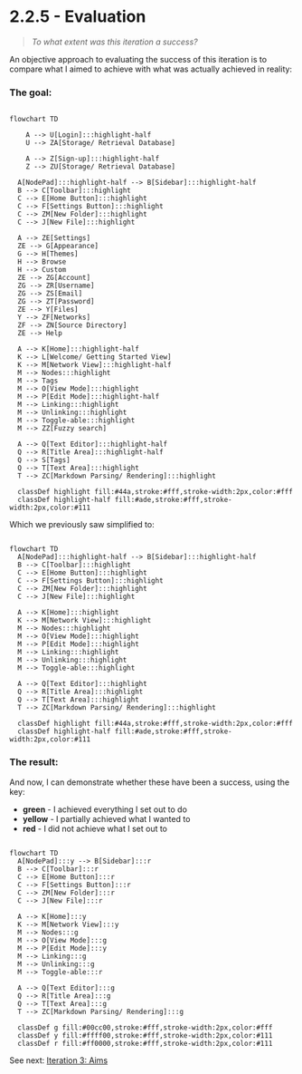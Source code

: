 # 2.2.5 - Evaluation

> _To what extent was this iteration a success?_

An objective approach to evaluating the success of this iteration is to compare what I aimed to achieve with what was actually achieved in reality:

### The goal:

```mermaid

flowchart TD

	A --> U[Login]:::highlight-half
	U --> ZA[Storage/ Retrieval Database]

	A --> Z[Sign-up]:::highlight-half
	Z --> ZU[Storage/ Retrieval Database]

  A[NodePad]:::highlight-half --> B[Sidebar]:::highlight-half
  B --> C[Toolbar]:::highlight
  C --> E[Home Button]:::highlight
  C --> F[Settings Button]:::highlight
  C --> ZM[New Folder]:::highlight
  C --> J[New File]:::highlight

  A --> ZE[Settings]
  ZE --> G[Appearance]
  G --> H[Themes]
  H --> Browse
  H --> Custom
  ZE --> ZG[Account]
  ZG --> ZR[Username]
  ZG --> ZS[Email]
  ZG --> ZT[Password]
  ZE --> Y[Files]
  Y --> ZF[Networks]
  ZF --> ZN[Source Directory]
  ZE --> Help

  A --> K[Home]:::highlight-half
  K --> L[Welcome/ Getting Started View]
  K --> M[Network View]:::highlight-half
  M --> Nodes:::highlight
  M --> Tags
  M --> O[View Mode]:::highlight
  M --> P[Edit Mode]:::highlight-half
  M --> Linking:::highlight
  M --> Unlinking:::highlight
  M --> Toggle-able:::highlight
  M --> ZZ[Fuzzy search]

  A --> Q[Text Editor]:::highlight-half
  Q --> R[Title Area]:::highlight-half
  Q --> S[Tags]
  Q --> T[Text Area]:::highlight
  T --> ZC[Markdown Parsing/ Rendering]:::highlight

  classDef highlight fill:#44a,stroke:#fff,stroke-width:2px,color:#fff
  classDef highlight-half fill:#ade,stroke:#fff,stroke-width:2px,color:#111
```

Which we previously saw simplified to:

```mermaid

flowchart TD
  A[NodePad]:::highlight-half --> B[Sidebar]:::highlight-half
  B --> C[Toolbar]:::highlight
  C --> E[Home Button]:::highlight
  C --> F[Settings Button]:::highlight
  C --> ZM[New Folder]:::highlight
  C --> J[New File]:::highlight

  A --> K[Home]:::highlight
  K --> M[Network View]:::highlight
  M --> Nodes:::highlight
  M --> O[View Mode]:::highlight
  M --> P[Edit Mode]:::highlight
  M --> Linking:::highlight
  M --> Unlinking:::highlight
  M --> Toggle-able:::highlight

  A --> Q[Text Editor]:::highlight
  Q --> R[Title Area]:::highlight
  Q --> T[Text Area]:::highlight
  T --> ZC[Markdown Parsing/ Rendering]:::highlight

  classDef highlight fill:#44a,stroke:#fff,stroke-width:2px,color:#fff
  classDef highlight-half fill:#ade,stroke:#fff,stroke-width:2px,color:#111
```

### The result:

And now, I can demonstrate whether these have been a success, using the key:

- **green** - I achieved everything I set out to do
- **yellow** - I partially achieved what I wanted to
- **red** - I did not achieve what I set out to

```mermaid

flowchart TD
  A[NodePad]:::y --> B[Sidebar]:::r
  B --> C[Toolbar]:::r
  C --> E[Home Button]:::r
  C --> F[Settings Button]:::r
  C --> ZM[New Folder]:::r
  C --> J[New File]:::r

  A --> K[Home]:::y
  K --> M[Network View]:::y
  M --> Nodes:::g
  M --> O[View Mode]:::g
  M --> P[Edit Mode]:::y
  M --> Linking:::g
  M --> Unlinking:::g
  M --> Toggle-able:::r

  A --> Q[Text Editor]:::g
  Q --> R[Title Area]:::g
  Q --> T[Text Area]:::g
  T --> ZC[Markdown Parsing/ Rendering]:::g

  classDef g fill:#00cc00,stroke:#fff,stroke-width:2px,color:#fff
  classDef y fill:#ffff00,stroke:#fff,stroke-width:2px,color:#111
  classDef r fill:#ff0000,stroke:#fff,stroke-width:2px,color:#111
```

See next: [Iteration 3: Aims](../2.3-Iteration3/2.3.1-aims.md)
